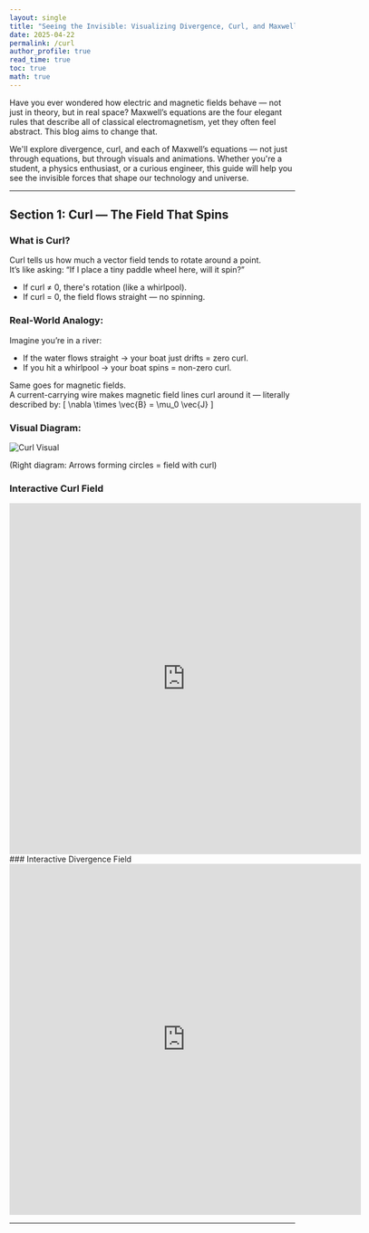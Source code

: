 ```yaml
---
layout: single
title: "Seeing the Invisible: Visualizing Divergence, Curl, and Maxwell’s Equations"
date: 2025-04-22
permalink: /curl
author_profile: true
read_time: true
toc: true
math: true  
---
```


Have you ever wondered how electric and magnetic fields behave — not just in theory, but in real space? Maxwell’s equations are the four elegant rules that describe all of classical electromagnetism, yet they often feel abstract. This blog aims to change that.

We'll explore divergence, curl, and each of Maxwell’s equations — not just through equations, but through visuals and animations. Whether you're a student, a physics enthusiast, or a curious engineer, this guide will help you see the invisible forces that shape our technology and universe.

---

## Section 1: Curl — The Field That Spins

### What is Curl?

Curl tells us how much a vector field tends to rotate around a point.  
It’s like asking: “If I place a tiny paddle wheel here, will it spin?”

- If curl ≠ 0, there's rotation (like a whirlpool).
- If curl = 0, the field flows straight — no spinning.

### Real-World Analogy:

Imagine you’re in a river:
- If the water flows straight → your boat just drifts = zero curl.
- If you hit a whirlpool → your boat spins = non-zero curl.

Same goes for magnetic fields.  
A current-carrying wire makes magnetic field lines curl around it — literally described by:
\[
\nabla \times \vec{B} = \mu_0 \vec{J}
\]

### Visual Diagram:

![Curl Visual](A_pair_of_mathematical_vector_field_diagrams_in_di.png)

(Right diagram: Arrows forming circles = field with curl)

### Interactive Curl Field

<iframe src="https://sahithya2003.github.io/assets/interactive_curl_field.html" width="620" height="620" style="border:none;"></iframe>
### Interactive Divergence Field
<iframe src="https://sahithya2003.github.io/assets/interactive_divergence_field.html" width="620" height="620" style="border:none;"></iframe>


---


